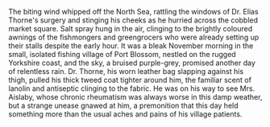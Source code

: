 The biting wind whipped off the North Sea, rattling the windows of Dr. Elias Thorne's surgery and stinging his cheeks as he hurried across the cobbled market square.  Salt spray hung in the air, clinging to the brightly coloured awnings of the fishmongers and greengrocers who were already setting up their stalls despite the early hour.  It was a bleak November morning in the small, isolated fishing village of Port Blossom, nestled on the rugged Yorkshire coast, and the sky, a bruised purple-grey, promised another day of relentless rain.  Dr. Thorne, his worn leather bag slapping against his thigh, pulled his thick tweed coat tighter around him, the familiar scent of lanolin and antiseptic clinging to the fabric. He was on his way to see Mrs. Aislaby, whose chronic rheumatism was always worse in this damp weather, but a strange unease gnawed at him, a premonition that this day held something more than the usual aches and pains of his village patients.
